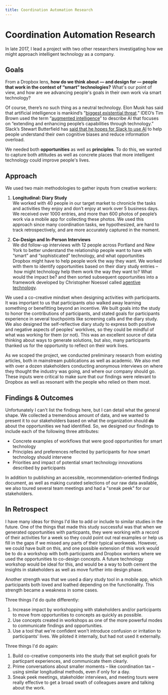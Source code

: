 ```yaml
---
title: Coordination Automation Research  
---
```


# Coordination Automation Research  

In late 2017, I lead a project with two other researchers investigating how we might approach intelligent technology as a company.  


## Goals  
From a Dropbox lens, **how do we think about — and design for — people that work in the context of “smart” technologies?**  What's our point of view, and how are we advancing people's goals in their own work via smart technology? 

Of course, there’s no such thing as a neutral technology. Elon Musk has said that artificial intelligence is mankind’s "[biggest existential threat](https://www.vanityfair.com/news/2017/03/elon-musk-billion-dollar-crusade-to-stop-ai-space-x).” IDEO’s Tim Brown used the term “[augmented intelligence](https://www.fastcodesign.com/90147010/exclusive-ideos-plan-to-stage-an-ai-revolution)” to describe AI that focuses on “extending and enhancing people’s capabilities through technology.” Slack’s Stewart Butterfield has [said that he hopes for Slack to use AI](https://www.technologyreview.com/s/608953/slack-ceo-how-well-use-ai-to-reduce-information-overload/) to help people understand their own cognitive biases and reduce information overload. 

We needed both **opportunities** as well as **principles**. To do this, we wanted to capture both attitudes as well as concrete places that more intelligent technology could improve people's lives. 


## Approach  
We used two main methodologies to gather inputs from creative workers:

1. **Longitudinal: Diary Study**<br> We worked with 40 people in our target market to chronicle the tasks and activities they enjoy and don’t enjoy at work over 5 business days. We received over 1000 entries, and more than 600 photos of people’s work via a mobile app for collecting these photos. We used this approach since many coordination tasks, we hypothesized, are hard to track retrospectively, and are more accurately captured in the moment. 

1. **Co-Design and In-Person Interviews**<br> We did follow-up interviews with 12 people across Portland and New York to better understand the relationship people want to have with “smart” and “sophisticated” technology, and what opportunities Dropbox might have to help people work the way they want. We worked with them to identify opportunities based on their diary study entries – how might technology help them work the way they want to? What would the impact be? and then sorted subsequent opportunities into a framework developed by Christopher Noessel called [agentive technology](https://alistapart.com/article/fait-accompli-agentive-tech-is-here).   

We used a co-creative mindset when designing activities with participants. It was important to us that participants _also_ walked away learning something or benefitting beyond an incentive. We built goals into the study to honor the contributions of participants, and stated goals for participants experience in several touchpoints like screening calls and the diary study. We also designed the self-reflective diary study to express both positive and negative aspects of peoples' worklives, so they could be mindful of what was working for them (or not). This was an excellent source of data thinking about ways to generate solutions, but also, many participants thanked us for the opportunity to reflect on their work lives.  

As we scoped the project, we conducted preliminary research from existing articles, both in mainstream publications as well as academic. We also met with over a dozen stakeholders conducting anonymous interviews on where they thought the industry was going, and where our company should go. These inputs were critical to make sure that our findings were relevant to Dropbox as well as resonant with the people who relied on them most.



## Findings & Outcomes 

Unfortunately I can't list the findings here, but I can detail what the general shape. We collected a tremendous amount of data, and we wanted to present it to our stakeholders based on what the organization should **do** about the opportunities we had identified. So, we designed our findings to include each of the following three attributes:

- Concrete examples of workflows that were good opportunities for smart technology  
- Principles and preferences reflected by participants for _how_ smart technology should intervene  
- Priorities and impact of potential smart technology innovations described by participants  

In addition to publishing an accessible, recommendation-oriented findings document, as well as making curated selections of our raw data available, we also toured several team meetings and had a "sneak peek" for our stakeholders. 


## In Retrospect

I have many ideas for things I'd like to add or include to similar studies in the future. One of the things that made this study successful was that when we generated opportunities with particpants, they were working with a record of their activities for a week so they could point out real examples or help us fill in the gaps if we missed any parts of their typical workweek. However, we could have built on this, and one possible extension of this work would be to do a workshop with both participants and Dropbox workers where we used the opportunities to co-design concepts. A future technology workshop would be ideal for this, and would be a way to both cement the insights in stakeholders as well as move further into design phase. 

Another strength was that we used a diary study tool in a mobile app, which participants both loved and loathed depending on the functionality. This strength became a weakness in some cases. 

Three things I'd do quite differently:

1. Increase impact by workshopping with stakeholders and/or participants to move from opportunities to concepts as quickly as possible.  
1. Use concepts created in workshops as one of the more powerful modes to communicate findings and opportunities.  
1. Use a tool that we're confident won't introduce confusion or irritation to participants' lives. We piloted it internally, but had not used it externally. 

Three things I'd do again: 

1. Build co-creative components into the study that set explicit goals for particpant experiences, and communicate them clearly.  
1. Prime conversations about smaller moments – like coordination tax – using similar longitudinal methods, even if only for a day. 
1. Sneak peek meetings, stakeholder interviews, and meeting tours were really effective to get a broad swath of colleagues aware and talking about the work. 

